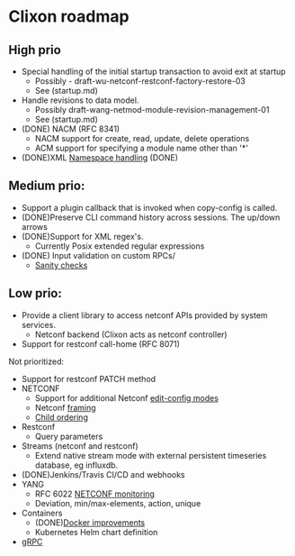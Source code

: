 # Clixon roadmap

## High prio
- Special handling of the initial startup transaction to avoid exit at startup
  - Possibly - draft-wu-netconf-restconf-factory-restore-03
  - See (startup.md)
- Handle revisions to data model.
  - Possibly draft-wang-netmod-module-revision-management-01
  - See (startup.md)
- (DONE) NACM (RFC 8341) 
  - NACM support for create, read, update, delete operations 
  - ACM support for specifying a module name other than '*' 
- (DONE)XML [Namespace handling](https://github.com/clicon/clixon/issues/49) (DONE)

## Medium prio:
- Support a plugin callback that is invoked when copy-config is called.
- (DONE)Preserve CLI command history across sessions. The up/down arrows
- (DONE)Support for XML regex's.
  - Currently Posix extended regular expressions
- (DONE) Input validation on custom RPCs/
  - [Sanity checks](https://github.com/clicon/clixon/issues/47)
  
## Low prio:
- Provide a client library to access netconf APIs provided by system services.
  - Netconf backend (Clixon acts as netconf controller)
- Support for restconf call-home (RFC 8071)

Not prioritized:
- Support for restconf PATCH method
- NETCONF
  - Support for additional Netconf [edit-config modes](https://github.com/clicon/clixon/issues/53)
  - Netconf [framing](https://github.com/clicon/clixon/issues/50)
  - [Child ordering](https://github.com/clicon/clixon/issues/22)
- Restconf
  - Query parameters
- Streams (netconf and restconf)
  - Extend native stream mode with external persistent timeseries database, eg influxdb.
- (DONE)Jenkins/Travis CI/CD and webhooks
- YANG
  - RFC 6022 [NETCONF monitoring](https://github.com/clicon/clixon/issues/39)
  - Deviation, min/max-elements, action, unique
- Containers
  - (DONE)[Docker improvements](https://github.com/clicon/clixon/issues/44)
  - Kubernetes Helm chart definition
- [gRPC](https://github.com/clicon/clixon/issues/43)



